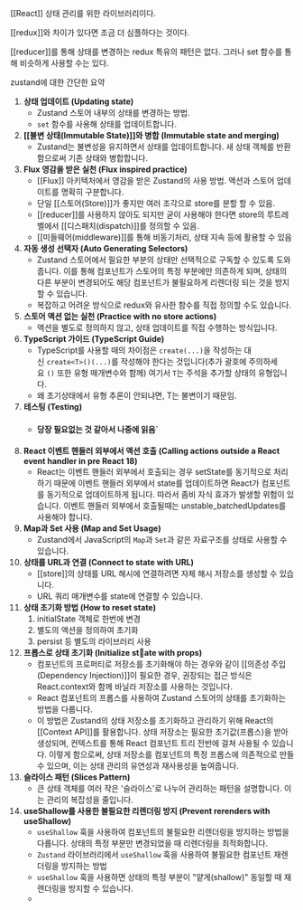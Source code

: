 [[React]] 상태 관리를 위한 라이브러리이다.

[[redux]]와 차이가 있다면 조금 더 심플하다는 것이다.

[[reducer]]를 통해 상태를 변경하는 redux 특유의 패턴은 없다.
그러나 set 함수를 통해 비슷하게 사용할 수는 있다.


zustand에 대한 간단한 요약
1. **상태 업데이트 (Updating state)**
    - Zustand 스토어 내부의 상태를 변경하는 방법.
    - `set` 함수를 사용해 상태를 업데이트합니다.
2. **[[불변 상태(Immutable State)]]와 병합 (Immutable state and merging)**
    - Zustand는 불변성을 유지하면서 상태를 업데이트합니다. 새 상태 객체를 반환함으로써 기존 상태와 병합합니다.
3. **Flux 영감을 받은 실천 (Flux inspired practice)**
    - [[Flux]] 아키텍처에서 영감을 받은 Zustand의 사용 방법. 액션과 스토어 업데이트를 명확히 구분합니다.
    - 단일 [[스토어(Store)]]가 좋지만 여러 조각으로 store를 분할 할 수 있음.
    - [[reducer]]를 사용하지 않아도 되지만 굳이 사용해야 한다면 store의 루트레벨에서 [[디스패치(dispatch)]]를 정의할 수 있음.
    - [[미들웨어(middleware)]]를 통해 비동기처리, 상태 지속 등에 활용할 수 있음
4. **자동 생성 선택자 (Auto Generating Selectors)**
    - Zustand 스토어에서 필요한 부분의 상태만 선택적으로 구독할 수 있도록 도와줍니다. 이를 통해 컴포넌트가 스토어의 특정 부분에만 의존하게 되며, 상태의 다른 부분이 변경되어도 해당 컴포넌트가 불필요하게 리렌더링 되는 것을 방지할 수 있습니다.
    - 복잡하고 어려운 방식으로 redux와 유사한 함수를 직접 정의할 수도 있습니다.
5. **스토어 액션 없는 실천 (Practice with no store actions)**
    - 액션을 별도로 정의하지 않고, 상태 업데이트를 직접 수행하는 방식입니다.
6. **TypeScript 가이드 (TypeScript Guide)**
    - TypeScript를 사용할 때의 차이점은 `create(...)`을 작성하는 대신 `create<T>()(...)`를 작성해야 한다는 것입니다(추가 괄호에 주의하세요 `()` 또한 유형 매개변수와 함께) 여기서 `T`는 주석을 추가할 상태의 유형입니다.
    - 왜 초기상태에서 유형 추론이 안되냐면, T는 불변이기 때문임.
7. **테스팅 (Testing)**
    - #### 당장 필요없는 것 같아서 나중에 읽음`
8. **React 이벤트 핸들러 외부에서 액션 호출 (Calling actions outside a React event handler in pre React 18)**
    - React는 이벤트 핸들러 외부에서 호출되는 경우 setState를 동기적으로 처리하기 때문에 이벤트 핸들러 외부에서 state를 업데이트하면 React가 컴포넌트를 동기적으로 업데이트하게 됩니다. 따라서 좀비 자식 효과가 발생할 위험이 있습니다. 이벤트 핸들러 외부에서 호출될때는 unstable_batchedUpdates를 사용해야 합니다.
9. **Map과 Set 사용 (Map and Set Usage)**
    - Zustand에서 JavaScript의 `Map`과 `Set`과 같은 자료구조를 상태로 사용할 수 있습니다.
10. **상태를 URL과 연결 (Connect to state with URL)**
    - [[store]]의 상태를 URL 해시에 연결하려면 자체 해시 저장소를 생성할 수 있습니다.
    - URL 쿼리 매개변수를 state에 연결할 수 있습니다.
11. **상태 초기화 방법 (How to reset state)**
    1. initialState 객체로 한번에 변경
    2. 별도의 액션을 정의하여 초기화
    3. persist 등 별도의 라이브러리 사용
12. **프롭스로 상태 초기화 (Initialize state with props)**
    - 컴포넌트의 프로퍼티로 저장소를 초기화해야 하는 경우와 같이 [[의존성 주입(Dependency Injection)]]이 필요한 경우, 권장되는 접근 방식은 React.context와 함께 바닐라 저장소를 사용하는 것입니다.
    - React 컴포넌트의 프롭스를 사용하여 Zustand 스토어의 상태를 초기화하는 방법을 다룹니다.
    - 이 방법은 Zustand의 상태 저장소를 초기화하고 관리하기 위해 React의 [[Context API]]를 활용합니다. 상태 저장소는 필요한 초기값(프롭스)을 받아 생성되며, 컨텍스트를 통해 React 컴포넌트 트리 전반에 걸쳐 사용될 수 있습니다. 이렇게 함으로써, 상태 저장소를 컴포넌트의 특정 프롭스에 의존적으로 만들 수 있으며, 이는 상태 관리의 유연성과 재사용성을 높여줍니다.
13. **슬라이스 패턴 (Slices Pattern)**    
    - 큰 상태 객체를 여러 작은 '슬라이스'로 나누어 관리하는 패턴을 설명합니다. 이는 관리의 복잡성을 줄입니다.
14. **useShallow를 사용한 불필요한 리렌더링 방지 (Prevent rerenders with useShallow)**
    - `useShallow` 훅을 사용하여 컴포넌트의 불필요한 리렌더링을 방지하는 방법을 다룹니다. 상태의 특정 부분만 변경되었을 때 리렌더링을 최적화합니다.
    - `Zustand` 라이브러리에서 `useShallow` 훅을 사용하여 불필요한 컴포넌트 재렌더링을 방지하는 방법
    - `useShallow` 훅을 사용하면 상태의 특정 부분이 "얕게(shallow)" 동일할 때 재렌더링을 방지할 수 있습니다.
    - 